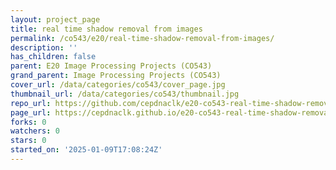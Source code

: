 ```yaml
---
layout: project_page
title: real time shadow removal from images
permalink: /co543/e20/real-time-shadow-removal-from-images/
description: ''
has_children: false
parent: E20 Image Processing Projects (CO543)
grand_parent: Image Processing Projects (CO543)
cover_url: /data/categories/co543/cover_page.jpg
thumbnail_url: /data/categories/co543/thumbnail.jpg
repo_url: https://github.com/cepdnaclk/e20-co543-real-time-shadow-removal-from-images
page_url: https://cepdnaclk.github.io/e20-co543-real-time-shadow-removal-from-images
forks: 0
watchers: 0
stars: 0
started_on: '2025-01-09T17:08:24Z'
---
```


